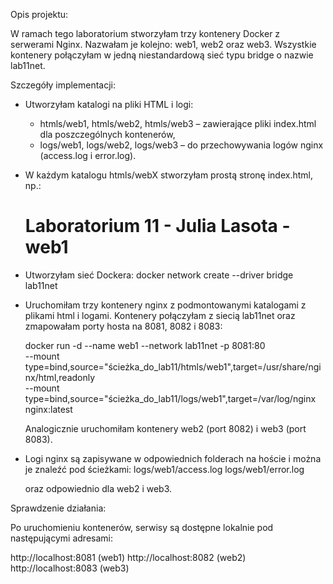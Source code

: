 Opis projektu:

W ramach tego laboratorium stworzyłam trzy kontenery Docker z serwerami Nginx. Nazwałam je kolejno: web1, web2 oraz web3. Wszystkie kontenery połączyłam w jedną niestandardową sieć typu bridge o nazwie lab11net.

Szczegóły implementacji:

- Utworzyłam katalogi na pliki HTML i logi:
  - htmls/web1, htmls/web2, htmls/web3 – zawierające pliki index.html dla poszczególnych kontenerów,
  - logs/web1, logs/web2, logs/web3 – do przechowywania logów nginx (access.log i error.log).

- W każdym katalogu htmls/webX stworzyłam prostą stronę index.html, np.:
  <h1>Laboratorium 11 - Julia Lasota - web1</h1>

- Utworzyłam sieć Dockera:
  docker network create --driver bridge lab11net

- Uruchomiłam trzy kontenery nginx z podmontowanymi katalogami z plikami html i logami. Kontenery połączyłam z siecią lab11net oraz zmapowałam porty hosta na 8081, 8082 i 8083:

  docker run -d --name web1 --network lab11net -p 8081:80 \
    --mount type=bind,source="ścieżka_do_lab11/htmls/web1",target=/usr/share/nginx/html,readonly \
    --mount type=bind,source="ścieżka_do_lab11/logs/web1",target=/var/log/nginx \
    nginx:latest

  Analogicznie uruchomiłam kontenery web2 (port 8082) i web3 (port 8083).

- Logi nginx są zapisywane w odpowiednich folderach na hoście i można je znaleźć pod ścieżkami:
  logs/web1/access.log
  logs/web1/error.log

  oraz odpowiednio dla web2 i web3.

Sprawdzenie działania:

Po uruchomieniu kontenerów, serwisy są dostępne lokalnie pod następującymi adresami:

http://localhost:8081  (web1)
http://localhost:8082  (web2)
http://localhost:8083  (web3)
